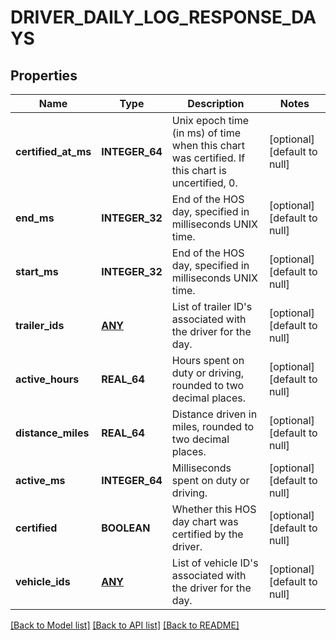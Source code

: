 # DRIVER_DAILY_LOG_RESPONSE_DAYS

## Properties
Name | Type | Description | Notes
------------ | ------------- | ------------- | -------------
**certified_at_ms** | **INTEGER_64** | Unix epoch time (in ms) of time when this chart was certified. If this chart is uncertified, 0. | [optional] [default to null]
**end_ms** | **INTEGER_32** | End of the HOS day, specified in milliseconds UNIX time. | [optional] [default to null]
**start_ms** | **INTEGER_32** | End of the HOS day, specified in milliseconds UNIX time. | [optional] [default to null]
**trailer_ids** | [**ANY**](.md) | List of trailer ID&#39;s associated with the driver for the day. | [optional] [default to null]
**active_hours** | **REAL_64** | Hours spent on duty or driving, rounded to two decimal places. | [optional] [default to null]
**distance_miles** | **REAL_64** | Distance driven in miles, rounded to two decimal places. | [optional] [default to null]
**active_ms** | **INTEGER_64** | Milliseconds spent on duty or driving. | [optional] [default to null]
**certified** | **BOOLEAN** | Whether this HOS day chart was certified by the driver. | [optional] [default to null]
**vehicle_ids** | [**ANY**](.md) | List of vehicle ID&#39;s associated with the driver for the day. | [optional] [default to null]

[[Back to Model list]](../README.md#documentation-for-models) [[Back to API list]](../README.md#documentation-for-api-endpoints) [[Back to README]](../README.md)


